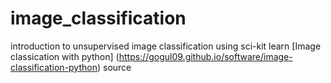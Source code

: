 # image_classification
introduction to unsupervised image classification using sci-kit learn
[Image classication with python] (https://gogul09.github.io/software/image-classification-python) source
